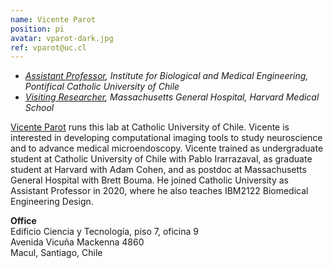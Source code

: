 ```yaml
---
name: Vicente Parot
position: pi
avatar: vparot-dark.jpg
ref: vparot@uc.cl
---
```


- _[Assistant Professor](https://ingenieriabiologicaymedica.uc.cl/es/personas/academicos/797-vicente-parot), Institute for Biological and Medical Engineering, Pontifical Catholic University of Chile_<br>
- _[Visiting Researcher](https://octresearch.org/people/bouma-group/), Massachusetts General Hospital, Harvard Medical School_<br>

[Vicente Parot](http://www.mit.edu/~vparot/) runs this lab at Catholic University of Chile.
Vicente is interested in developing computational imaging tools to study neuroscience and to advance medical microendoscopy. Vicente trained as undergraduate student at Catholic University of Chile with Pablo Irarrazaval, as graduate student at Harvard with Adam Cohen, and as postdoc at Massachusetts General Hospital with Brett Bouma. He joined Catholic University as Assistant Professor in 2020, where he also teaches IBM2122 Biomedical Engineering Design. 

**Office**<br>
Edificio Ciencia y Tecnología, piso 7, oficina 9 <br>
Avenida Vicuña Mackenna 4860 <br>
Macul, Santiago, Chile

